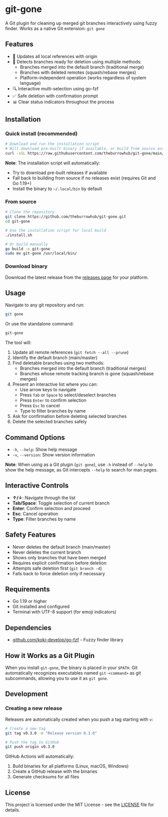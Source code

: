 # git-gone

A Git plugin for cleaning up merged git branches interactively using fuzzy finder.
Works as a native Git extension: `git gone`

## Features

- 🔄 Updates all local references with origin
- 🎯 Detects branches ready for deletion using multiple methods:
  - Branches merged into the default branch (traditional merge)
  - Branches with deleted remotes (squash/rebase merges)
  - Platform-independent operation (works regardless of system language)
- 🔍 Interactive multi-selection using go-fzf
- ✅ Safe deletion with confirmation prompt
- 📊 Clear status indicators throughout the process

## Installation

### Quick install (recommended)

```bash
# Download and run the installation script
# Will download pre-built binary if available, or build from source automatically
curl -sSL https://raw.githubusercontent.com/theburrowhub/git-gone/main/install.sh | bash
```

**Note**: The installation script will automatically:
- Try to download pre-built releases if available
- Fall back to building from source if no releases exist (requires Git and Go 1.19+)
- Install the binary to `~/.local/bin` by default

### From source

```bash
# Clone the repository
git clone https://github.com/theburrowhub/git-gone.git
cd git-gone

# Use the installation script for local build
./install.sh

# Or build manually
go build -o git-gone
sudo mv git-gone /usr/local/bin/
```

### Download binary

Download the latest release from the [releases page](https://github.com/theburrowhub/git-gone/releases) for your platform.

## Usage

Navigate to any git repository and run:

```bash
git gone
```

Or use the standalone command:

```bash
git-gone
```

The tool will:
1. Update all remote references (`git fetch --all --prune`)
2. Identify the default branch (main/master)
3. Find deletable branches using two methods:
   - Branches merged into the default branch (traditional merges)
   - Branches whose remote tracking branch is gone (squash/rebase merges)
4. Present an interactive list where you can:
   - Use arrow keys to navigate
   - Press `Tab` or `Space` to select/deselect branches
   - Press `Enter` to confirm selection
   - Press `Esc` to cancel
   - Type to filter branches by name
5. Ask for confirmation before deleting selected branches
6. Delete the selected branches safely

## Command Options

- `-h`, `--help`: Show help message
- `-v`, `--version`: Show version information

**Note**: When using as a Git plugin (`git gone`), use `-h` instead of `--help` to show the help message, as Git intercepts `--help` to search for man pages.

## Interactive Controls

- **↑/↓**: Navigate through the list
- **Tab/Space**: Toggle selection of current branch
- **Enter**: Confirm selection and proceed
- **Esc**: Cancel operation
- **Type**: Filter branches by name

## Safety Features

- Never deletes the default branch (main/master)
- Never deletes the current branch
- Shows only branches that have been merged
- Requires explicit confirmation before deletion
- Attempts safe deletion first (`git branch -d`)
- Falls back to force deletion only if necessary

## Requirements

- Go 1.19 or higher
- Git installed and configured
- Terminal with UTF-8 support (for emoji indicators)

## Dependencies

- [github.com/koki-develop/go-fzf](https://github.com/koki-develop/go-fzf) - Fuzzy finder library

## How it Works as a Git Plugin

When you install `git-gone`, the binary is placed in your `$PATH`. Git automatically recognizes executables named `git-<command>` as git subcommands, allowing you to use it as `git gone`.

## Development

### Creating a new release

Releases are automatically created when you push a tag starting with `v`:

```bash
# Create a new tag
git tag v0.3.0 -m "Release version 0.3.0"

# Push the tag to GitHub
git push origin v0.3.0
```

GitHub Actions will automatically:
1. Build binaries for all platforms (Linux, macOS, Windows)
2. Create a GitHub release with the binaries
3. Generate checksums for all files

## License

This project is licensed under the MIT License - see the [LICENSE](LICENSE) file for details.

